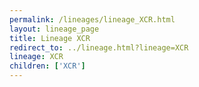```yaml
---
permalink: /lineages/lineage_XCR.html
layout: lineage_page
title: Lineage XCR
redirect_to: ../lineage.html?lineage=XCR
lineage: XCR
children: ['XCR']
---
```

